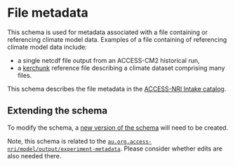 # File metadata

This schema is used for metadata associated with a file containing or referencing climate model data. Examples of a file containing of referencing climate model data include:

- a single netcdf file output from an ACCESS-CM2 historical run,
- a [kerchunk](https://github.com/fsspec/kerchunk) reference file describing a climate dataset comprising many files.

This schema describes the file metadata in the [ACCESS-NRI Intake catalog](https://github.com/ACCESS-NRI/access-nri-intake-catalog).

## Extending the schema

To modify the schema, a [new version of the schema](https://github.com/ACCESS-NRI/schema?tab=readme-ov-file#versioning) will need to be created.

Note, this schema is related to the [`au.org.access-nri/model/output/experiment-metadata`](https://github.com/ACCESS-NRI/schema/tree/main/au.org.access-nri/model/output/experiment-metadata). Please consider whether edits are also needed there.
